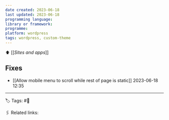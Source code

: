 ```yaml
---
date created: 2023-06-18
last updated: 2023-06-18
programming language:
library or framework:
programme:
platform: wordpress
tags: wordpress, custom-theme
---
```

⬆ [[_Sites and apps_]]

## Fixes
- [[Allow mobile menu to scroll while rest of page is static]] 2023-06-18 12:35


---
🏷 Tags: #🌱

🖇 Related links:
